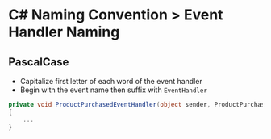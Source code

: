 # C# Naming Convention > Event Handler Naming

## PascalCase
- Capitalize first letter of each word of the event handler
- Begin with the event name then suffix with `EventHandler`

```c#
private void ProductPurchasedEventHandler(object sender, ProductPurchasedEventArgs e)
{
    ...
}
```